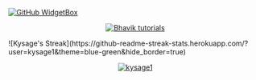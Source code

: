 [![GitHub WidgetBox](https://github-widgetbox.vercel.app/api/profile?username=kysage1&data=followers,repositories,stars,commits&theme=nautilus)](https://github.com/kysage1)

</p>
  
<p align="center"><a href="https://github.com/kysage1"><img title="Bhavik tutorials" src="https://github-readme-stats.vercel.app/api?username=kysage1&show_icons=true&include_all_commits=true&theme=blue-green&hide_border=true&cache_seconds=3200"></a>
</p>
![Kysage's Streak](https://github-readme-streak-stats.herokuapp.com/?user=kysage1&theme=blue-green&hide_border=true)

<p align="center">
<a href="https://github.com/kysage1"><img title="kysage1" src="https://github-readme-stats.vercel.app/api/top-langs/?username=kysage1&layout=compact&theme=blue-green&hide_border=true"></a>
</p>
